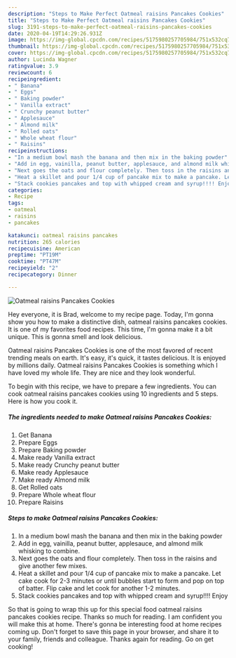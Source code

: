 ```yaml
---
description: "Steps to Make Perfect Oatmeal raisins Pancakes Cookies"
title: "Steps to Make Perfect Oatmeal raisins Pancakes Cookies"
slug: 3191-steps-to-make-perfect-oatmeal-raisins-pancakes-cookies
date: 2020-04-19T14:29:26.931Z
image: https://img-global.cpcdn.com/recipes/5175980257705984/751x532cq70/oatmeal-raisins-pancakes-cookies-recipe-main-photo.jpg
thumbnail: https://img-global.cpcdn.com/recipes/5175980257705984/751x532cq70/oatmeal-raisins-pancakes-cookies-recipe-main-photo.jpg
cover: https://img-global.cpcdn.com/recipes/5175980257705984/751x532cq70/oatmeal-raisins-pancakes-cookies-recipe-main-photo.jpg
author: Lucinda Wagner
ratingvalue: 3.9
reviewcount: 6
recipeingredient:
- " Banana"
- " Eggs"
- " Baking powder"
- " Vanilla extract"
- " Crunchy peanut butter"
- " Applesauce"
- " Almond milk"
- " Rolled oats"
- " Whole wheat flour"
- " Raisins"
recipeinstructions:
- "In a medium bowl mash the banana and then mix in the baking powder"
- "Add in egg, vainilla, peanut butter, applesauce, and almond milk whisking to combine."
- "Next goes the oats and flour completely. Then toss in the raisins and give another few mixes."
- "Heat a skillet and pour 1/4 cup of pancake mix to make a pancake. Let cake cook for 2-3 minutes or until bubbles start to form and pop on top of batter. Flip cake and let cook for another 1-2 minutes."
- "Stack cookies pancakes and top with whipped cream and syrup!!!! Enjoy"
categories:
- Recipe
tags:
- oatmeal
- raisins
- pancakes

katakunci: oatmeal raisins pancakes 
nutrition: 265 calories
recipecuisine: American
preptime: "PT19M"
cooktime: "PT47M"
recipeyield: "2"
recipecategory: Dinner

---
```



![Oatmeal raisins Pancakes Cookies](https://img-global.cpcdn.com/recipes/5175980257705984/751x532cq70/oatmeal-raisins-pancakes-cookies-recipe-main-photo.jpg)

Hey everyone, it is Brad, welcome to my recipe page. Today, I'm gonna show you how to make a distinctive dish, oatmeal raisins pancakes cookies. It is one of my favorites food recipes. This time, I'm gonna make it a bit unique. This is gonna smell and look delicious.

Oatmeal raisins Pancakes Cookies is one of the most favored of recent trending meals on earth. It's easy, it's quick, it tastes delicious. It is enjoyed by millions daily. Oatmeal raisins Pancakes Cookies is something which I have loved my whole life. They are nice and they look wonderful.




To begin with this recipe, we have to prepare a few ingredients. You can cook oatmeal raisins pancakes cookies using 10 ingredients and 5 steps. Here is how you cook it.

<!--inarticleads1-->

##### The ingredients needed to make Oatmeal raisins Pancakes Cookies:

1. Get  Banana
1. Prepare  Eggs
1. Prepare  Baking powder
1. Make ready  Vanilla extract
1. Make ready  Crunchy peanut butter
1. Make ready  Applesauce
1. Make ready  Almond milk
1. Get  Rolled oats
1. Prepare  Whole wheat flour
1. Prepare  Raisins




<!--inarticleads2-->

##### Steps to make Oatmeal raisins Pancakes Cookies:

1. In a medium bowl mash the banana and then mix in the baking powder
1. Add in egg, vainilla, peanut butter, applesauce, and almond milk whisking to combine.
1. Next goes the oats and flour completely. Then toss in the raisins and give another few mixes.
1. Heat a skillet and pour 1/4 cup of pancake mix to make a pancake. Let cake cook for 2-3 minutes or until bubbles start to form and pop on top of batter. Flip cake and let cook for another 1-2 minutes.
1. Stack cookies pancakes and top with whipped cream and syrup!!!! Enjoy




So that is going to wrap this up for this special food oatmeal raisins pancakes cookies recipe. Thanks so much for reading. I am confident you will make this at home. There's gonna be interesting food at home recipes coming up. Don't forget to save this page in your browser, and share it to your family, friends and colleague. Thanks again for reading. Go on get cooking!
